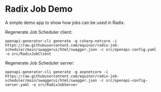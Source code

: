 # Radix Job Demo


A simple demo app to show how jobs can be used in Radix.

Regenerate Job Scheduler client:
```
openapi-generator-cli generate -g csharp-netcore -i https://raw.githubusercontent.com/equinor/radix-job-scheduler/main/swaggerui/html/swagger.json -c src/openapi-config.yaml -o src/RadixJobClient
```

Regenerate Job Scheduler server:

```
openapi-generator-cli generate -g aspnetcore -i https://raw.githubusercontent.com/equinor/radix-job-scheduler/main/swaggerui/html/swagger.json -c src/openapi-config-server.yaml -o src/RadixJobServer
```
